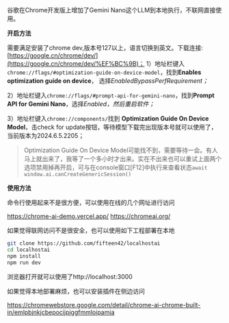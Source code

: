 谷歌在Chrome开发版上增加了Gemini Nano这个LLM到本地执行，不联网直接使用。

**开启方法**

需要满足安装了chrome dev,版本号127以上，语言切换到英文。下载连接:[https://google.cn/chrome/dev/](https://google.cn/chrome/dev/%EF%BC%9B)；
1）地址栏键入`chrome://flags/#optimization-guide-on-device-model`，找到**Enables optimization guide on device**， 选择*EnabledBypassPerfRequirement；*

2）地址栏键入`chrome://flags/#prompt-api-for-gemini-nano`，找到**Prompt API for Gemini Nano**，选择*Enabled，然后重启软件；*

3）地址栏键入`chrome://components/`找到 **Optimization Guide On Device Model**，击check for update按钮，等待模型下载完出现版本号就可以使用了，当前版本为2024.6.5.2205；

> Optimization Guide On Device Model可能找不到，需要等待一会。有人马上就出来了，我等了一个多小时才出来。实在不出来也可以重试上面两个选项禁用掉再开启，可与在console窗口[F12]中执行来查看状态`await window.ai.canCreateGenericSession()`
> 

**使用方法**

命令行使用起来不是很方便，可以使用在线的几个网址进行访问

https://chrome-ai-demo.vercel.app/
https://chromeai.org/

如果觉得联网访问不是很安全，也可以使用如下工程部署在本地

```bash
git clone https://github.com/fifteen42/localhostai
cd localhostai
npm install
npm run dev
```

浏览器打开就可以使用了http://localhost:3000

如果觉得本地部署麻烦，也可以安装插件在侧边访问

https://chromewebstore.google.com/detail/chrome-ai-chrome-built-in/emlpbjnkjcbepocijpjggfmmloipamia